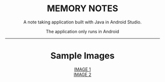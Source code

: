 <div align = "center">
  <h1>MEMORY NOTES</h1>
  <p>A note taking application built with Java in Android Studio.</p>
  <p>The application only runs in Android</p>
  <hr>
  <h1>Sample Images</h1>
  <a href= "https://github.com/user-attachments/assets/1b34d195-c5bf-4abf-8bdd-fa0d06bd0a76">IMAGE 1</a><br>
  <a href = "https://github.com/user-attachments/assets/d754d63b-d445-4af3-8049-95b893cd43e7">IMAGE 2</a>

</div>

